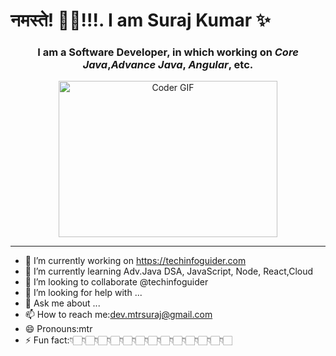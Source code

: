 <h1>नमस्ते! 🙏🏻!!!.  I am Suraj Kumar ✨</h1>

<div align="center">
 
<h3>I am a Software Developer, in which working on <i>Core Java</i>,<i>Advance Java</i>, <i>Angular</i>, etc.</h3> 
  
  
<img alt="Coder GIF" height=250 width=350 margin=200 src="https://thumbs.gfycat.com/EvilNextDevilfish-small.gif" />  

  </div>
<!--   <img src="https://github.com/mtrsuraj/FullStack_Developer_With_Java/blob/main/gif/MtrGlad.gif" width="128"/> -->
<hr>


- 🔭 I’m currently working on https://techinfoguider.com
- 🌱 I’m currently learning Adv.Java DSA, JavaScript, Node, React,Cloud
- 👯 I’m looking to collaborate @techinfoguider
- 🤔 I’m looking for help with ...
- 💬 Ask me about ...
- 📫 How to reach me:dev.mtrsuraj@gmail.com
- 😄 Pronouns:mtr
- ⚡ Fun fact:👇🏻👇🏻👇🏻👇🏻👇🏻👇🏻👇🏻👇🏻👇🏻👇🏻👇🏻👇🏻👇🏻
<!-- <div align="center">
 <img height=150 width=250 border=200 src="https://media.giphy.com/media/vFKqnCdLPNOKc/giphy.gif" width="40" height="40" />
 </div>
